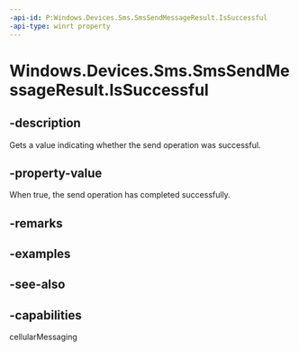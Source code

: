 ----api-id: P:Windows.Devices.Sms.SmsSendMessageResult.IsSuccessful
-api-type: winrt property
---<!-- Property syntaxpublic bool IsSuccessful { get; }--># Windows.Devices.Sms.SmsSendMessageResult.IsSuccessful## -descriptionGets a value indicating whether the send operation was successful.## -property-valueWhen true, the send operation has completed successfully.## -remarks## -examples## -see-also## -capabilitiescellularMessaging